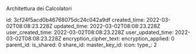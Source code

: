 Architettura dei Calcolatori

id: 3cf24f5acd0b46768075dc24c042a9df
created_time: 2022-03-02T08:08:23.228Z
updated_time: 2022-03-02T08:08:23.228Z
user_created_time: 2022-03-02T08:08:23.228Z
user_updated_time: 2022-03-02T08:08:23.228Z
encryption_cipher_text: 
encryption_applied: 0
parent_id: 
is_shared: 0
share_id: 
master_key_id: 
icon: 
type_: 2